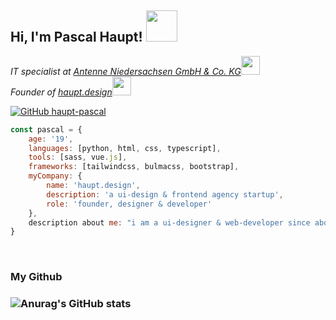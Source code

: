 <h2> Hi, I'm Pascal Haupt! <img src="https://media.giphy.com/media/mGcNjsfWAjY5AEZNw6/giphy.gif" width="50"></h2>
<p><em>IT specialist at <a href="http://www.antenne.com">Antenne Niedersachsen GmbH & Co. KG</a><img src="https://media.giphy.com/media/fYSnHlufseco8Fh93Z/giphy.gif" width="30"></br>Founder of <a href="https://haupt.design">haupt.design</a><img src="https://media.giphy.com/media/WUlplcMpOCEmTGBtBW/giphy.gif" width="30"> 
</em></p>

[![GitHub haupt-pascal](https://img.shields.io/github/followers/haupt-pascal?label=follow&style=social)](https://github.com/haupt-pascal/)
<br/>
```javascript
const pascal = {
    age: '19',
    languages: [python, html, css, typescript],
    tools: [sass, vue.js],
    frameworks: [tailwindcss, bulmacss, bootstrap],
    myCompany: {
        name: 'haupt.design',
        description: 'a ui-design & frontend agency startup',
        role: 'founder, designer & developer'
    },
    description about me: "i am a ui-designer & web-developer since about 5 years, focused on frontend-development, ui-design & websites"
}
```
<br/>

<h3> My Github <h3/>

![Anurag's GitHub stats](https://github-readme-stats.vercel.app/api?username=haupt-pascal&count_private=true)


[website]: https://pascal-haupt.eu
[linkedin]: https://www.linkedin.com/in/pascal-haupt-b6406719b/
[instagram]: https://www.instagram.com/haupt_pascal/
